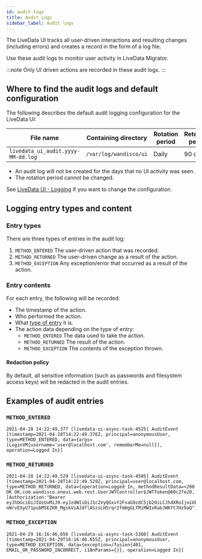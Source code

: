 ```yaml
---
id: audit-logs
title: Audit Logs
sidebar_label: Audit logs
---
```


The LiveData UI tracks all user-driven interactions and resulting changes (including errors) and creates a record in the form of a log file.

Use these audit logs to monitor user activity in LiveData Migrator.

:::note
Only UI driven actions are recorded in these audit logs.
:::

## Where to find the audit logs and default configuration

The following describes the default audit logging configuration for the LiveData UI:

| File name | Containing directory | Rotation period | Retention period |
|---|---|---|---|
| `livedata_ui_audit.yyyy-MM-dd.log` | `/var/log/wandisco/ui` | Daily | 90 days |

* An audit log will not be created for the days that no UI activity was seen.
* The rotation period cannot be changed.

See [LiveData UI - Logging](./configuration-ui.md#logging) if you want to change the configuration.

## Logging entry types and content

### Entry types

There are three types of entries in the audit log:

1. `METHOD_ENTERED` The user-driven action that was recorded.
1. `METHOD_RETURNED` The user-driven change as a result of the action.
1. `METHOD_EXCEPTION` Any exception/error that occurred as a result of the action.

### Entry contents

For each entry, the following will be recorded:

* The timestamp of the action.
* Who performed the action.
* What [type of entry](#entry-types) it is.
* The action data depending on the type of entry:
  * `METHOD_ENTERED` The data used to take the action.
  * `METHOD_RETURNED` The result of the action.
  * `METHOD_EXCEPTION` The contents of the exception thrown.

#### Redaction policy

By default, all sensitive information (such as passwords and filesystem access keys) will be redacted in the audit entries.

## Examples of audit entries

### `METHOD_ENTERED`

```text title="Example of a user login request"
2021-04-28 14:22:49,377 [livedata-ui-async-task-4525] AuditEvent [timestamp=2021-04-28T14:22:49.376Z, principal=anonymousUser, type=METHOD_ENTERED, data={args=[LoginVM{username='user@localhost.com', rememberMe=null}], operation=Logged In}]
```

### `METHOD_RETURNED`

```text title=" Example result of user login request"
2021-04-28 14:22:49,529 [livedata-ui-async-task-4505] AuditEvent [timestamp=2021-04-28T14:22:49.529Z, principal=user@localhost.com, type=METHOD_RETURNED, data={operation=Logged In, methodResultData=<200 OK OK,com.wandisco.oneui.web.rest.UserJWTController$JWTToken@60c2fe20,[Authorization:"Bearer eyJhbGciOiJIUzUxMiJ9.eyJzdWIiOiJ1c2VyQGxvY2FsaG9zdC5jb20iLCJhdXRoIjoiUk9MRV9BRE1JTiIsImV4cCI6MTYxOTc5MjU2OX0.3HvgOb82_UpEk_Yy-nWrvEXyU71pubM5EZKR_MgskViAJdflASzsLH5rqr2fmHgGLTMiMWIxRabJWKYt7Hz9aQ"]>}]
```

### `METHOD_EXCEPTION`

```text title=" Example of a failed user login request"
2021-04-29 16:16:46,656 [livedata-ui-async-task-5360] AuditEvent [timestamp=2021-04-29T16:16:46.655Z, principal=anonymousUser, type=METHOD_EXCEPTION, data={exception=/fusion{401, EMAIL_OR_PASSWORD_INCORRECT, i18nParams={}}, operation=Logged In}]
```
